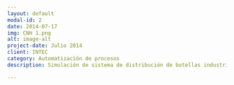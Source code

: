 ```yaml
---
layout: default
modal-id: 2
date: 2014-07-17
img: CNH 1.png
alt: image-alt
project-date: Julio 2014
client: INTEC
category: Automatización de procesos
description: Simulación de sistema de distribución de botellas industrial utilizando neumática, hidráulica y automatización de procesos en base a PLC. Hecho en conjunto con el Ingeniero Leopoldo Gómez y Juan Sosa. En este <a href="https://www.youtube.com/watch?v=2qyb6Q6sjqU&spfreload=10">video</a> se ve mas a fondo el desarrollo y explicación del proyecto.

---
```


